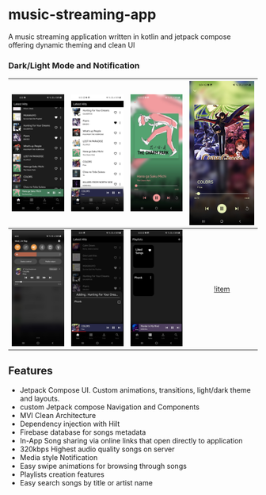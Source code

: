 # music-streaming-app
A music streaming application written in kotlin and jetpack compose offering dynamic theming and clean UI


### Dark/Light Mode and Notification
| ![item](previews/pldark.jpg)       |    ![item](previews/pllight.jpg)    |     ![item](previews/song1.jpg)     |                                   ![item](previews/song2.jpg)                                   |
|------------------------------------|:-----------------------------------:|:-----------------------------------:|:-----------------------------------------------------------------------------------------------:|
| ![item](previews/noti.jpg)         |  ![item](previews/addfeature.jpg)   |     ![item](previews/pdark.jpg)     | [!item](https://drive.google.com/file/d/1nH6a7ujTTXfXa5E2RgSPODOM6gwoNF9D/view?usp=drive_link ) |

## Features
- Jetpack Compose UI. Custom animations, transitions, light/dark theme and layouts.
- custom Jetpack compose Navigation and Components
- MVI Clean Architecture
- Dependency injection with Hilt
- Firebase database for songs metadata
- In-App Song sharing via online links that open directly to application
- 320kbps Highest audio quality songs on server
- Media style Notification
- Easy swipe animations for browsing through songs
- Playlists creation features
- Easy search songs by title or artist name


